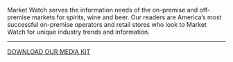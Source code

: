 Market Watch serves the information needs of the on-premise and off-premise markets for spirits, wine and beer. Our readers are America’s most successful on-premise operators and retail stores who look to Market Watch for unique industry trends and information.

<hr class="g-width-30x g-brd-primary g-my-40">

<a href="/images/pdf/MWMediaKit_2020.pdf" class="btn btn-md u-btn-outline-primary g-brd-2 g-rounded-10">DOWNLOAD OUR MEDIA KIT</a>
